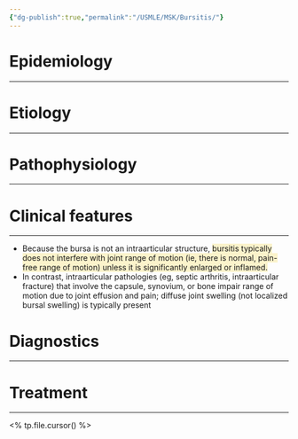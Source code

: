 ```yaml
---
{"dg-publish":true,"permalink":"/USMLE/MSK/Bursitis/"}
---
```


# Epidemiology
---


# Etiology
---


# Pathophysiology
---


# Clinical features
---
- Because the bursa is not an intraarticular structure, <span style="background:rgba(240, 200, 0, 0.2)">bursitis typically does not interfere with joint range of motion (ie, there is normal, pain-free range of motion) unless it is significantly enlarged or inflamed.</span>
- In contrast, intraarticular pathologies (eg, septic arthritis, intraarticular fracture) that involve the capsule, synovium, or bone impair range of motion due to joint effusion and pain; diffuse joint swelling (not localized bursal swelling) is typically present

# Diagnostics
---


# Treatment
---
<% tp.file.cursor() %>
